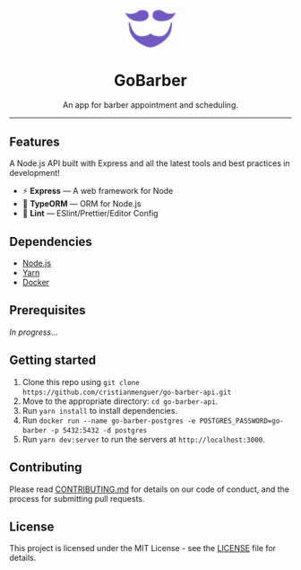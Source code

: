<h1 align="center">
<br>
  <img src="src/assets/images/logo-interna.svg" alt="Go-Barber" width="90">
<br>
<br>
GoBarber
</h1>

<p align="center">An app for barber appointment and scheduling.</p>

<hr />

## Features

A Node.js API built with Express and all the latest tools and best practices in development!

- ⚡ **Express** — A web framework for Node
- 💾 **TypeORM** — ORM for Node.js
- 💖 **Lint** — ESlint/Prettier/Editor Config

## Dependencies

- [Node.js](https://nodejs.org/en/)
- [Yarn](https://yarnpkg.com/pt-BR/docs/install)
- [Docker](https://www.docker.com/)

## Prerequisites

_In progress..._

## Getting started

1. Clone this repo using `git clone https://github.com/cristianmenguer/go-barber-api.git`
2. Move to the appropriate directory: `cd go-barber-api`.<br />
3. Run `yarn install` to install dependencies.<br />
4. Run `docker run --name go-barber-postgres -e POSTGRES_PASSWORD=go-barber -p 5432:5432 -d postgres`
6. Run `yarn dev:server` to run the servers at `http://localhost:3000`.

## Contributing

Please read [CONTRIBUTING.md](CONTRIBUTING.md) for details on our code of conduct, and the process for submitting pull requests.

## License

This project is licensed under the MIT License - see the [LICENSE](LICENSE) file for details.
